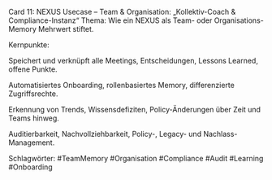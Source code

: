 Card 11: NEXUS Usecase – Team & Organisation: „Kollektiv-Coach & Compliance-Instanz“
Thema: Wie ein NEXUS als Team- oder Organisations-Memory Mehrwert stiftet.

Kernpunkte:

Speichert und verknüpft alle Meetings, Entscheidungen, Lessons Learned, offene Punkte.

Automatisiertes Onboarding, rollenbasiertes Memory, differenzierte Zugriffsrechte.

Erkennung von Trends, Wissensdefiziten, Policy-Änderungen über Zeit und Teams hinweg.

Auditierbarkeit, Nachvollziehbarkeit, Policy-, Legacy- und Nachlass-Management.

Schlagwörter: #TeamMemory #Organisation #Compliance #Audit #Learning #Onboarding